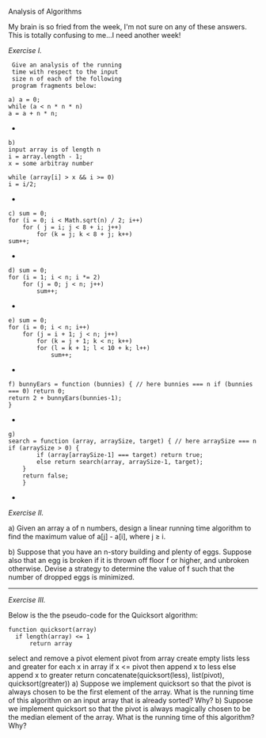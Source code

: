 Analysis of Algorithms

My brain is so fried from the week, I'm not sure on any of these answers. This is totally confusing to me...I need another week!

_Exercise I._
```
 Give an analysis of the running
 time with respect to the input 
 size n of each of the following
 program fragments below:
```

```
a) a = 0;
while (a < n * n * n)
a = a + n * n;
```
* 

```
b) 
input array is of length n 
i = array.length - 1;
x = some arbitray number

while (array[i] > x && i >= 0)
i = i/2;
```
* 
```
c) sum = 0;
for (i = 0; i < Math.sqrt(n) / 2; i++)
    for ( j = i; j < 8 + i; j++)
        for (k = j; k < 8 + j; k++)
sum++;
```
* 
```
d) sum = 0;
for (i = 1; i < n; i *= 2)
    for (j = 0; j < n; j++)
        sum++;
```
* 
```
e) sum = 0;
for (i = 0; i < n; i++)
    for (j = i + 1; j < n; j++)
        for (k = j + 1; k < n; k++)
        for (l = k + 1; l < 10 + k; l++)
            sum++;
```
* 
```
f) bunnyEars = function (bunnies) { // here bunnies === n if (bunnies === 0) return 0;
return 2 + bunnyEars(bunnies-1);
}
```
* 
```
g) 
search = function (array, arraySize, target) { // here arraySize === n if (arraySize > 0) {
        if (array[arraySize-1] === target) return true;
        else return search(array, arraySize-1, target);
    }
    return false;
    }
```
* 
_Exercise II._

a) Given an array a of n numbers, design a linear running time algorithm to find the maximum value of a[j] - a[i], where j ≥ i.

b) Suppose that you have an n-story building and plenty of eggs. Suppose also that an egg is broken if it is thrown off floor f or higher, and unbroken otherwise. Devise a strategy to determine the value of f such that the number of dropped eggs is minimized.

-------
_Exercise III._
 
 Below is the the pseudo-code for the Quicksort algorithm:
 ```
function quicksort(array)
   if length(array) <= 1
       return array
```
   select and remove a pivot element pivot from array
   create empty lists less and greater
   for each x in array
       if x <= pivot then append x to less
       else append x to greater
   return concatenate(quicksort(less), list(pivot), quicksort(greater))
a) Suppose we implement quicksort so that the pivot is always chosen to be the first element of the array. What is the running time of this algorithm on an input array that is already sorted? Why?
b) Suppose we implement quicksort so that the pivot is always magically chosen to be the median element of the array. What is the running time of this algorithm? Why?